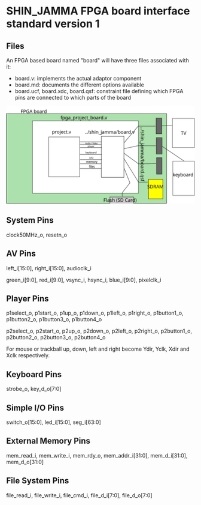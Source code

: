 # SHIN_JAMMA FPGA board interface standard version 1

## Files

An FPGA based board named "board" will have three files associated with it:

- board.v: implements the actual adaptor component
- board.md: documents the different options available
- board.ucf, board.xdc, board.qsf: constraint file defining which FPGA pins are connected to which parts of the board

![file relationship](files.svg)

## System Pins

clock50MHz_o, resetn_o

## AV Pins

left_i[15:0], right_i[15:0], audioclk_i

green_i[9:0], red_i[9:0], vsync_i, hsync_i, blue_i[9:0], pixelclk_i

## Player Pins

p1select_o, p1start_o, p1up_o, p1down_o, p1left_o, p1right_o, p1button1_o, p1button2_o, p1button3_o, p1button4_o

p2select_o, p2start_o, p2up_o, p2down_o, p2left_o, p2right_o, p2button1_o, p2button2_o, p2button3_o, p2button4_o

For mouse or trackball up, down, left and right become Ydir, Yclk, Xdir and Xclk respectively.

## Keyboard Pins

strobe_o, key_d_o[7:0]

## Simple I/O Pins

switch_o[15:0], led_i[15:0], seg_i[63:0]

## External Memory Pins

mem_read_i, mem_write_i, mem_rdy_o, mem_addr_i[31:0], mem_d_i[31:0], mem_d_o[31:0]

## File System Pins

file_read_i, file_write_i, file_cmd_i, file_d_i[7:0], file_d_o[7:0]